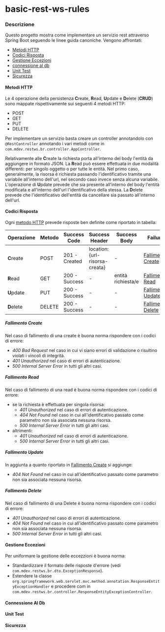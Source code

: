 # basic-rest-ws-rules

### Descrizione
Questo progetto mostra come implementare un servizio rest attraverso Spring Boot seguendo le linee guida canoniche. Vengono affrontati:

* [Metodi HTTP](#metodi-http)
* [Codici Risposta](#codici-risposta)
* [Gestione Eccezioni](#gestione-eccezioni)
* [connessione al db](#connessione-al-db)
* [Unit Test](#unit-test)
* [Sicurezza](#sicurezza)

#### Metodi HTTP
Le 4 operazione della persistenza **C**reate, **R**ead, **U**pdate e **D**elete (**CRUD**) sono mappate rispettivamente sui seguenti 4 metodi HTTP:
* POST
* GET
* PUT
* DELETE

Per implementare un servizio basta creare un controller annotandolo con ```@RestController``` annotando i vari metodi come in ```com.mdev.restws.br.controller.AppController```.

Relativamente alle **C**reate la richiesta porta all'interno del body l'entità da aggiungere in formato JSON.
La **R**ead può essere effettuata in due modalità differenti: per singolo oggetto o per tutte le entità. Nel primo caso, generalmente, la risorsa è richiesta passando l'identificativo tramite una variabile all'interno dell'url, nel secondo caso invece senza alcuna variabile.
L'operazione di **U**pdate prevede che sia presente all'interno del body l'entità modificata e all'interno dell'url l'identificativo della stessa.
La **D**elete prevede che l'identificativo dell'entità da cancellare sia passato all'interno dell'url.

#### Codici Risposta
Ogni [metodo HTTP](#metodi-http) prevede risposte ben definite come riportato in tabella:

| Operazione     | Metodo  | Success Code  | Success Header                 | Success Body       | Failure                                 |
| -------------- | ------- | ------------- | ------------------------------ | ------------------ | --------------------------------------- | 
| **C**reate     | POST    | 201 - Created | location: {url-risorsa-creata} | -                  | [Fallimento Create](#fallimento-create) | 
| **R**ead       | GET     | 200 - Success | -                              | entità richiesta/e | [Fallimento Read](#fallimento-read)     |
| **U**pdate     | PUT     | 200 - Success | -                              | -                  | [Fallimento Update](fallimento-update)  |
| **D**elete     | DELETE  | 200 - Success | -                              | -                  | [Fallimento Delete](#fallimento-delete) |

##### Fallimento Create

Nel caso di fallimento di una create è buona norma rispondere con i codici di errore:

* *400 Bad Request* nel caso in cui vi siano errori di validazione o risultino violati i vincoli di integrità.
* *401 Unauthorized* nel caso di errori di autenticazione.
* *500 Internal Server Error* in tutti gli altri casi. 

##### Fallimento Read

Nel caso di fallimento di una read è buona norma rispondere con i codici di errore:

* se la richiesta è effettuata per singola risorsa:
    * *401 Unauthorized* nel caso di errori di autenticazione.
    * *404 Not Found* nel caso in cui all'identificativo passato come parametro non sia associata nessuna risorsa.
    * *500 Internal Server Error* in tutti gli altri casi. 
* altrimenti:
    * *401 Unauthorized* nel caso di errori di autenticazione.
    * *500 Internal Server Error* in tutti gli altri casi.

##### Fallimento Update

In aggiunta a quanto riportato in [Fallimento Create](#fallimento-create) si aggiunge:

* *404 Not Found* nel caso in cui all'identificativo passato come parametro non sia associata nessuna risorsa.

##### Fallimento Delete

Nel caso di fallimento di una Delete è buona norma rispondere con i codici di errore:

* *401 Unauthorized* nel caso di errori di autenticazione.
* *404 Not Found* nel caso in cui all'identificativo passato come parametro non sia associata nessuna risorsa.
* *500 Internal Server Error* in tutti gli altri casi. 

#### Gestione Eccezioni

Per uniformare la gestione delle eccezzioni è buona norma:
* Standardizzare il formato delle risposte d'errore (vedi ```com.mdev.restws.br.dto.ExceptionResponse```).
* Estendere la classe ```org.springframework.web.servlet.mvc.method.annotation.ResponseEntityExceptionHandler``` e procedere com in ```com.mdev.restws.br.controller.ResponseEntityExceptionController```.

#### Connessione Al Db

#### Unit Test

#### Sicurezza